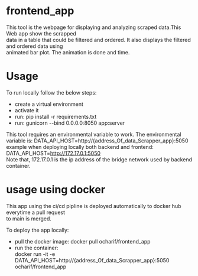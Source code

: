 # frontend_app
This tool is the webpage for displaying and analyzing scraped data.This Web app show the scrapped\
data in a table that could be filtered and ordered. It also displays the filtered and ordered data using\
animated bar plot. The animation is done and time. 

# Usage
To run locally follow the below steps:
- create a virtual environment
- activate it
- run: pip install -r requirements.txt
- run: gunicorn --bind 0.0.0.0:8050 app:server

This tool requires an environmental variable to work. The environmental variable is:
DATA_API_HOST=http://{address_Of_data_Scrapper_app}:5050 \
example when deploying locally both backend and frontend: DATA_API_HOST=http://172.17.0.1:5050 \
Note that, 172.17.0.1 is the ip address of the bridge network used by backend container.

# usage using docker
This app using the ci/cd pipline is deployed automatically to docker hub everytime a pull request\
to main is merged.

To deploy the app locally:
- pull the docker image: docker pull ocharif/frontend_app
- run the container:\
  docker run -it -e DATA_API_HOST=http://{address_Of_data_Scrapper_app}:5050 ocharif/frontend_app

